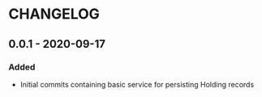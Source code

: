 # CHANGELOG

## 0.0.1 - 2020-09-17
### Added
- Initial commits containing basic service for persisting Holding records
